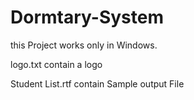# Dormtary-System
this Project works only in Windows.

logo.txt contain a logo 

Student List.rtf contain Sample output File
